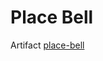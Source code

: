 Place Bell
===========
Artifact [place-bell](https://kg.artsdata.ca/en/query/show?title=Event%20entities%20in%20place-bell&sparql=list_events&graph=http://kg.artsdata.ca/culture-creates/artsdata-planet-evenko/place-bell)
